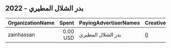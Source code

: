 ## 2022 - بدر الشلال المطيري 
|OrganizationName|Spent|PayingAdvertiserNames|CreativeUrls|Impressions|Genders|AgeBrackets|CountryCodes|BillingAddresses|CandidateBallotInformation|
|:---|---:|:---|:---|---:|:---|:---|:---|:---|:---|
|zainhassan|0.00 USD|بدر الشلال المطيري|[0](https://www.snap.com/political-ads/asset/ac84bd0b12978f9d3b90543a6ed6dd27a4a2541eb7ae8ecddded16a9a4843c9b?mediaType=jpeg)|214||18+|kuwait|"14,hawalli/kuwait,30000,KW"|bader alshalal|
